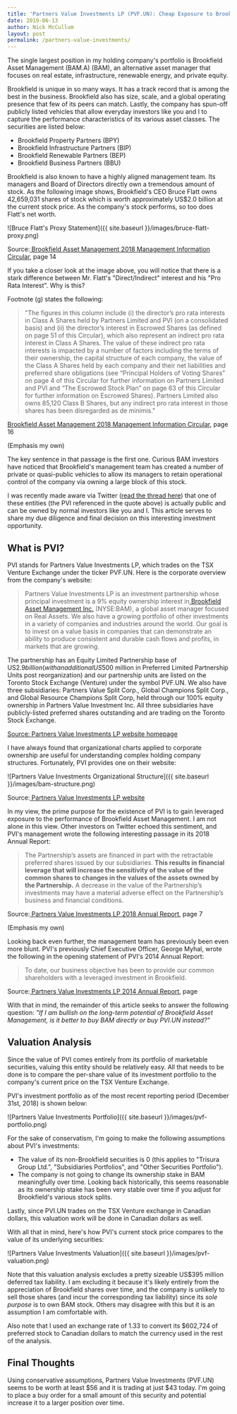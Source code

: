 ```yaml
---
title: 'Partners Value Investments LP (PVF.UN): Cheap Exposure to Brookfield Asset Management'
date: 2019-06-13
author: Nick McCullum
layout: post
permalink: /partners-value-investments/
---
```


The single largest position in my holding company's portfolio is Brookfield Asset Management (BAM.A) (BAM), an alternative asset manager that focuses on real estate, infrastructure, renewable energy, and private equity.

Brookfield is unique in so many ways. It has a track record that is among the best in the business. Brookfield also has size, scale, and a global operating presence that few of its peers can match. Lastly, the company has spun-off publicly listed vehicles that allow everyday investors like you and I to capture the performance characteristics of its various asset classes. The securities are listed below:



*   Brookfield Property Partners (BPY)
*   Brookfield Infrastructure Partners (BIP)
*   Brookfield Renewable Partners (BEP)
*   Brookfield Business Partners (BBU)

Brookfield is also known to have a highly aligned management team. Its managers and Board of Directors directly own a tremendous amount of stock. As the following image shows, Brookfield's CEO Bruce Flatt owns 42,659,031 shares of stock which is worth approximately US$2.0 billion at the current stock price. As the company's stock performs, so too does Flatt's net worth.

![Bruce Flatt's Proxy Statement]({{ site.baseurl }}/images/bruce-flatt-proxy.png)


Source:[ Brookfield Asset Management 2018 Management Information Circular](https://bam.brookfield.com/~/media/Files/B/BrookField-BAM-IR-V2/management-information-circular/bam-information-circular-2018-final-english.pdf), page 14

If you take a closer look at the image above, you will notice that there is a stark difference between Mr. Flatt's "Direct/Indirect" interest and his "Pro Rata Interest". Why is this?

Footnote (g) states the following:


>"The figures in this column include (i) the director’s pro rata interests in Class A Shares held by Partners Limited and PVI (on a consolidated basis) and (ii) the director’s interest in Escrowed Shares (as defined on page 51 of this Circular), which also represent an indirect pro rata interest in Class A Shares. The value of these indirect pro rata interests is impacted by a number of factors including the terms of their ownership, the capital structure of each company, the value of the Class A Shares held by each company and their net liabilities and preferred share obligations (see “Principal Holders of Voting Shares” on page 4 of this Circular for further information on Partners Limited and PVI and “The Escrowed Stock Plan” on page 63 of this Circular for further information on Escrowed Shares). Partners Limited also owns 85,120 Class B Shares, but any indirect pro rata interest in those shares has been disregarded as de minimis."

[Brookfield Asset Management 2018 Management Information Circular](https://bam.brookfield.com/~/media/Files/B/BrookField-BAM-IR-V2/management-information-circular/bam-information-circular-2018-final-english.pdf), page 16

(Emphasis my own)

The key sentence in that passage is the first one. Curious BAM investors have noticed that Brookfield's management team has created a number of private or quasi-public vehicles to allow its managers to retain operational control of the company via owning a large block of this stock.

I was recently made aware via Twitter ([read the thread here](https://twitter.com/kylerhasson/status/1116571110999379968)) that one of these entities (the PVI referenced in the quote above) is actually public and can be owned by normal investors like you and I. This article serves to share my due diligence and final decision on this interesting investment opportunity.


## What is PVI?

PVI stands for Partners Value Investments LP, which trades on the TSX Venture Exchange under the ticker PVF.UN. Here is the corporate overview from the company's website:


>Partners Value Investments LP is an investment partnership whose principal investment is a 9% equity ownership interest in[ Brookfield Asset Management Inc.](http://www.brookfield.com/) (NYSE:BAM), a global asset manager focused on Real Assets. We also have a growing portfolio of other investments in a variety of companies and industries around the world. Our goal is to invest on a value basis in companies that can demonstrate an ability to produce consistent and durable cash flows and profits, in markets that are growing.


The partnership has an Equity Limited Partnership base of US$2.9 billion (with an additional US$500 million in Preferred Limited Partnership Units post reorganization) and our partnership units are listed on the Toronto Stock Exchange (Venture) under the symbol PVF.UN. We also have three subsidiaries: Partners Value Split Corp., Global Champions Split Corp., and Global Resource Champions Split Corp, held through our 100% equity ownership in Partners Value Investment Inc. All three subsidiaries have publicly-listed preferred shares outstanding and are trading on the Toronto Stock Exchange.

[Source: Partners Value Investments LP website homepage](https://www.pvii.ca/)

I have always found that organizational charts applied to corporate ownership are useful for understanding complex holding company structures. Fortunately, PVI provides one on their website:

![Partners Value Investments Organizational Structure]({{ site.baseurl }}/images/bam-structure.png)

Source:[ Partners Value Investments LP website](https://www.pvii.ca/corporate-structure)

In my view, the prime purpose for the existence of PVI is to gain leveraged exposure to the performance of Brookfield Asset Management. I am not alone in this view. Other investors on Twitter echoed this sentiment, and PVI's management wrote the following interesting passage in its 2018 Annual Report:


>The Partnership’s assets are financed in part with the retractable preferred shares issued by our subsidiaries. **This results in financial leverage that will increase the sensitivity of the value of the common shares to changes in the values of the assets owned by the Partnership.** A decrease in the value of the Partnership’s investments may have a material adverse effect on the Partnership’s business and financial conditions.

Source:[ Partners Value Investments LP 2018 Annual Report](https://www.pvii.ca/~/media/Files/P/PVII/financial-reports/annual-reports/q4-18-pvi-lp-annual-report-vF.pdf), page 7

(Emphasis my own)

Looking back even further, the management team has previously been even more blunt. PVI's previously Chief Executive Officer, George Myhal, wrote the following in the opening statement of PVI's 2014 Annual Report:


>To date, our business objective has been to provide our common shareholders with a leveraged investment in Brookfield.

Source:[ Partners Value Investments LP 2014 Annual Report](https://www.pvii.ca/~/media/Files/P/PVII/financial-reports/annual-reports/annual-2014.pdf), page

With that in mind, the remainder of this article seeks to answer the following question: _"If I am bullish on the long-term potential of Brookfield Asset Management, is it better to buy BAM directly or buy PVI.UN instead?"_

## Valuation Analysis

Since the value of PVI comes entirely from its portfolio of marketable securities, valuing this entity should be relatively easy. All that needs to be done is to compare the per-share value of its investment portfolio to the company's current price on the TSX Venture Exchange.

PVI's investment portfolio as of the most recent reporting period (December 31st, 2018) is shown below:

![Partners Value Investments Portfolio]({{ site.baseurl }}/images/pvf-portfolio.png)

For the sake of conservatism, I'm going to make the following assumptions about PVI's investments:

*   The value of its non-Brookfield securities is 0 (this applies to "Trisura Group Ltd.", "Subsidiaries Portfolios", and "Other Securities Portfolio").
*   The company is not going to change its ownership stake in BAM meaningfully over time. Looking back historically, this  seems reasonable as its ownership stake has been very stable over time if you adjust for Brookfield's various stock splits.

Lastly, since PVI.UN trades on the TSX Venture exchange in Canadian dollars, this valuation work will be done in Canadian dollars as well.

With all that in mind, here's how PVI's current stock price compares to the value of its underlying securities:

![Partners Value Investments Valuation]({{ site.baseurl }}/images/pvf-valuation.png)

Note that this valuation analysis excludes a pretty sizeable US$395 million deferred tax liability.  I am excluding it because it's likely entirely from the appreciation of Brookfield shares over time, and the company is unlikely to sell those shares (and incur the corresponding tax liability) since its _sole purpose_ is to own BAM stock. Others may disagree with this but it is an assumption I am comfortable with.

Also note that I used an exchange rate of 1.33 to convert its $602,724 of preferred stock to Canadian dollars to match the currency used in the rest of the analysis.

## Final Thoughts

Using conservative assumptions, Partners Value Investments (PVF.UN) seems to be worth at least $56 and it is trading at just $43 today. I'm going to place a buy order for a small amount of this security and potential increase it to a larger position over time.
